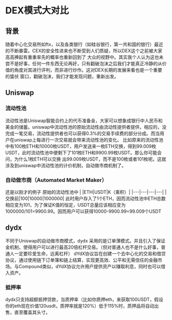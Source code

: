 # DEX模式大对比
## 背景
随着中心化交易所如ftx，以及各类银行（如硅谷银行，第一共和国的银行）最近的不断暴雷。CEX的安全性进来也不断受到人们质疑，所以DEX这个之前被大家高高捧起有重重率先的概率也重新回到了
大众的视野中。其实我个人认为这也未尝不是好事，任何一件东西无论再好，只有戳破泡沫之后我们才能真正冷静的从价值的角度对其进行评判，而非进行炒作。这对DEX长期的发展来看也是一个重要的蛰伏
窗口，戳破泡沫，我们才能发现问题，重新出发。
## Uniswap
### 流动性池
流动性池是Uniswap智能合约上的代币准备金，大家可以想象成银行中人民币和美金的储蓄。uniswap中流动性池的原始流动性由流动性提供者提供，相应的，没完成一笔交易，流动性提供者也可以获得0.3%的交易手续费的部分分成。而当用户在uniswap上每进行一次交易就会带来流动性池的变化。
比如原来的流动性池中有100枚ETH和10000枚USDT，用户发送来一枚ETH交换，得到99.009枚USDT，此时流动性池中便剩下了101枚ETH和9900.99枚USDT。那么你可能会问，为什么1枚ETH可以交换
出99.009枚USDT，而不是100枚或者101枚呢。这就涉及到uniswap中流动性池的计价机制，自动做市商机制了。
### 自动做市商（Automated Market Maker）
还是以刚才的例子
原始的流动性池中
| |ETH|USDT|K（乘积）|
|---|---|---|---|
|交换前|100|10000|1000000|
此时用户存入了1个ETH，因而流动性池中ETH总数相应变为101，为了保证K值的恒定，USDT总量应该相应变为1000000/101=9900.99。因而用户可以获得10000-9900.99=99.009个USDT
## dydx
不同于Uniswap的自动做市商模式，dydx 采用的是订单薄模式。并且引入了保证金机制，使得用户可以进行最高20倍杠杆交易。（但对普通人也不是什么好事，普通人一定要珍爱生命，远离杠杆）
dYdX协议旨在创建一个去中心化的交易和借贷协议，通过使用链下订单簿和链上结算，实现更高效、公平和无需信任的金融市场。与Compound类似，dYdX协议允许用户提供资产以赚取利息，同时也可以借入资产。
### 抵押率
dydx只支持超额抵押贷款，当质押率（比如你质押eth，来获取100USDT，假设你的eth现在价值120usdt，质押率就是120%）低于115%时，质押品将自动出售，直至覆盖其头寸。



